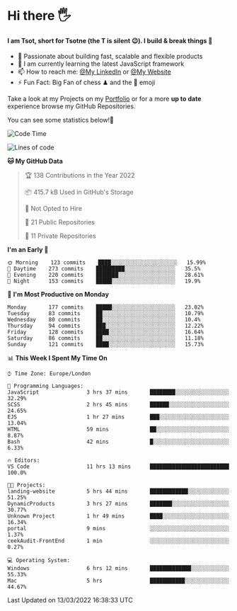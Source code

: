 # Hi there :raised_hand_with_fingers_splayed:
#### I am Tsot, short for Tsotne (the T is silent :wink:). I build & break things :space_invader:
- :telescope: Passionate about building fast, scalable and flexible products
- :seedling: I am currently learning the latest JavaScript framework 
- :mailbox: How to reach me: [@My LinkedIn](https://www.linkedin.com/in/tsotne-gvadzabia/) or [@My Website](https://tsotne.co.uk/contact)
- :zap: Fun Fact: Big Fan of chess ♟ and the 👾 emoji

Take a look at my Projects on my [Portfolio](https://tsotne.co.uk/) or for a more **up to date** experience browse my GitHub Repositories.

You can see some statistics below!:space_invader:
<!--START_SECTION:waka-->
![Code Time](http://img.shields.io/badge/Code%20Time-575%20hrs%2038%20mins-blue)

![Lines of code](https://img.shields.io/badge/From%20Hello%20World%20I%27ve%20Written-2%20Million%20lines%20of%20code-blue)

**🐱 My GitHub Data** 

> 🏆 138 Contributions in the Year 2022
 > 
> 📦 415.7 kB Used in GitHub's Storage 
 > 
> 🚫 Not Opted to Hire
 > 
> 📜 21 Public Repositories 
 > 
> 🔑 11 Private Repositories  
 > 
**I'm an Early 🐤** 

```text
🌞 Morning    123 commits    ████░░░░░░░░░░░░░░░░░░░░░   15.99% 
🌆 Daytime    273 commits    █████████░░░░░░░░░░░░░░░░   35.5% 
🌃 Evening    220 commits    ███████░░░░░░░░░░░░░░░░░░   28.61% 
🌙 Night      153 commits    █████░░░░░░░░░░░░░░░░░░░░   19.9%

```
📅 **I'm Most Productive on Monday** 

```text
Monday       177 commits    █████░░░░░░░░░░░░░░░░░░░░   23.02% 
Tuesday      83 commits     ██░░░░░░░░░░░░░░░░░░░░░░░   10.79% 
Wednesday    80 commits     ██░░░░░░░░░░░░░░░░░░░░░░░   10.4% 
Thursday     94 commits     ███░░░░░░░░░░░░░░░░░░░░░░   12.22% 
Friday       128 commits    ████░░░░░░░░░░░░░░░░░░░░░   16.64% 
Saturday     86 commits     ██░░░░░░░░░░░░░░░░░░░░░░░   11.18% 
Sunday       121 commits    ████░░░░░░░░░░░░░░░░░░░░░   15.73%

```


📊 **This Week I Spent My Time On** 

```text
⌚︎ Time Zone: Europe/London

💬 Programming Languages: 
JavaScript               3 hrs 37 mins       ████████░░░░░░░░░░░░░░░░░   32.29% 
SCSS                     2 hrs 45 mins       ██████░░░░░░░░░░░░░░░░░░░   24.65% 
EJS                      1 hr 27 mins        ███░░░░░░░░░░░░░░░░░░░░░░   13.04% 
HTML                     59 mins             ██░░░░░░░░░░░░░░░░░░░░░░░   8.87% 
Bash                     42 mins             █░░░░░░░░░░░░░░░░░░░░░░░░   6.33%

🔥 Editors: 
VS Code                  11 hrs 13 mins      █████████████████████████   100.0%

🐱‍💻 Projects: 
landing-website          5 hrs 44 mins       ████████████░░░░░░░░░░░░░   51.25% 
DynamicProducts          3 hrs 27 mins       ███████░░░░░░░░░░░░░░░░░░   30.77% 
Unknown Project          1 hr 49 mins        ████░░░░░░░░░░░░░░░░░░░░░   16.34% 
portal                   9 mins              ░░░░░░░░░░░░░░░░░░░░░░░░░   1.37% 
ceekAudit-FrontEnd       1 min               ░░░░░░░░░░░░░░░░░░░░░░░░░   0.27%

💻 Operating System: 
Windows                  6 hrs 12 mins       █████████████░░░░░░░░░░░░   55.33% 
Mac                      5 hrs               ███████████░░░░░░░░░░░░░░   44.67%

```


 Last Updated on 13/03/2022 16:38:33 UTC
<!--END_SECTION:waka-->
